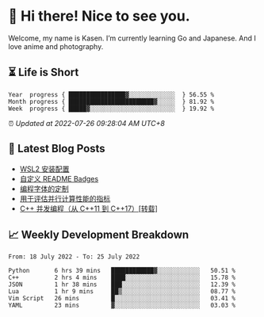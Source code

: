 <h1>👋 Hi there! Nice to see you.</h1>

Welcome, my name is Kasen. I’m currently learning Go and Japanese. And I love anime and photography.


## ⏳ Life is Short

<!-- Start of Time Progress Bar -->
``` text
Year  progress { ████████████████▓░░░░░░░░░░░░░  } 56.55 %
Month progress { ████████████████████████▓░░░░░  } 81.92 %
Week  progress { █████▓░░░░░░░░░░░░░░░░░░░░░░░░  } 19.92 %
```

⏰ *Updated at 2022-07-26 09:28:04 AM UTC+8*

<!-- End of Time Progress Bar -->

## 📝 Latest Blog Posts

<!-- BLOG-POST-LIST:START -->
- [WSL2 安装配置](https://blog.imkasen.com/wsl2-config.html)
- [自定义 README Badges](https://blog.imkasen.com/custom-readme-badges.html)
- [编程字体的定制](https://blog.imkasen.com/coding-fonts-configuration.html)
- [用于评估并行计算性能的指标](https://blog.imkasen.com/parallel-performance-metrics.html)
- [C++ 并发编程（从 C++11 到 C++17）[转载]](https://blog.imkasen.com/cpp-concurrency.html)
<!-- BLOG-POST-LIST:END -->

## 📈 Weekly Development Breakdown

<!--START_SECTION:waka-->

```text
From: 18 July 2022 - To: 25 July 2022

Python       6 hrs 39 mins   ████████████▓░░░░░░░░░░░░   50.51 %
C++          2 hrs 4 mins    ████░░░░░░░░░░░░░░░░░░░░░   15.78 %
JSON         1 hr 38 mins    ███░░░░░░░░░░░░░░░░░░░░░░   12.39 %
Lua          1 hr 9 mins     ██▒░░░░░░░░░░░░░░░░░░░░░░   08.77 %
Vim Script   26 mins         █░░░░░░░░░░░░░░░░░░░░░░░░   03.41 %
YAML         23 mins         ▓░░░░░░░░░░░░░░░░░░░░░░░░   03.03 %
```

<!--END_SECTION:waka-->

